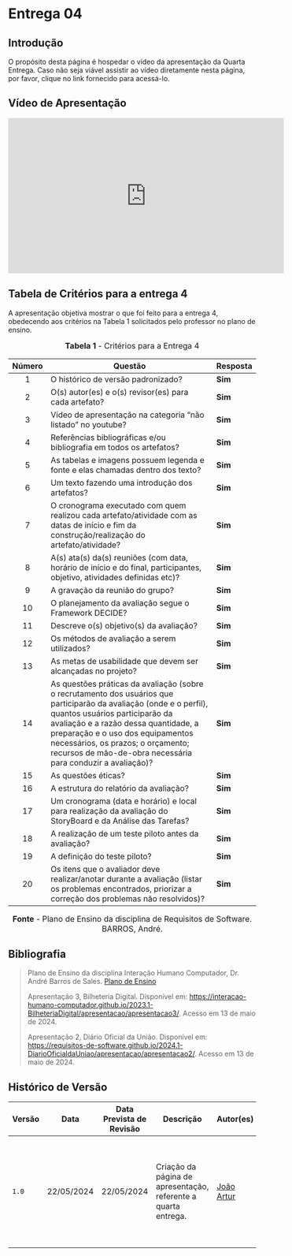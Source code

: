 # Entrega 04

## <a>Introdução</a>

O propósito desta página é hospedar o vídeo da apresentação da Quarta Entrega. Caso não seja viável assistir ao vídeo diretamente nesta página, por favor, clique no link fornecido para acessá-lo.

## <a>Vídeo de Apresentação</a>

<iframe width="560" height="315" src="https://www.youtube.com/embed/R72s7UKnuHc?si=EuLZIA2jV1kDGGyo" title="YouTube video player" frameborder="0" allow="accelerometer; autoplay; clipboard-write; encrypted-media; gyroscope; picture-in-picture; web-share" referrerpolicy="strict-origin-when-cross-origin" allowfullscreen></iframe>

## <a>Tabela de Critérios para a entrega 4</a>
A apresentação objetiva mostrar o que foi feito para a entrega 4, obedecendo aos critérios na Tabela 1 solicitados pelo professor no plano de ensino.

<font size="3"><p style="text-align: center"><b>Tabela 1</b> - Critérios para a Entrega 4</p></font>

| Número | Questão | Resposta |
|:---:|---|---|
|1|O histórico de versão padronizado? | **Sim**
|2|O(s) autor(es) e o(s) revisor(es) para cada artefato? | **Sim**
|3|Vídeo de apresentação na categoria “não listado” no youtube? | **Sim**
|4|Referências bibliográficas e/ou bibliografia em todos os artefatos? | **Sim**
|5|As tabelas e imagens possuem legenda e fonte e elas chamadas dentro dos texto? | **Sim**
|6|Um texto fazendo uma introdução dos artefatos? | **Sim**
|7|O cronograma executado com quem realizou cada artefato/atividade com as datas de início e fim da construção/realização do artefato/atividade? | **Sim**
|8|A(s) ata(s) da(s) reuniões (com data, horário de início e do final, participantes, objetivo, atividades definidas etc)? | **Sim**
|9|A gravação da reunião do grupo? | **Sim**
|10|O planejamento da avaliação segue o Framework DECIDE?  | **Sim**
|11|Descreve o(s) objetivo(s) da avaliação? | **Sim**
|12|Os métodos de avaliação a serem utilizados? | **Sim**
|13|As metas de usabilidade que devem ser alcançadas no projeto? | **Sim**
|14|As questões práticas da avaliação (sobre o recrutamento dos usuários que participarão da avaliação (onde e o perfil), quantos usuários participarão da avaliação e a razão dessa quantidade, a preparação e o uso dos equipamentos necessários, os prazos; o orçamento; recursos de mão-de-obra necessária para conduzir a avaliação)? | **Sim**
|15|As questões éticas?  | **Sim**
|16|A estrutura do relatório da avaliação? | **Sim**
|17| Um cronograma (data e horário) e local para realização da avaliação do StoryBoard e da Análise das Tarefas? | **Sim**
|18|A realização de um teste piloto antes da avaliação? | **Sim**
|19|A definição do teste piloto? | **Sim**
|20| Os itens que o avaliador deve realizar/anotar durante a avaliação (listar os problemas encontrados, priorizar a correção dos problemas não resolvidos)? | **Sim**

<font size="3"><p style="text-align: center"><b>Fonte</b> - Plano de Ensino da disciplina de Requisitos de Software. BARROS, André.</p></font>

## <a>Bibliografia</a>

> Plano de Ensino da disciplina Interação Humano Computador, Dr. André Barros de Sales. [Plano de Ensino](https://aprender3.unb.br/pluginfile.php/2843624/mod_resource/content/48/Plano_de_Ensino%20FIHC%20012024%20Turma%201.pdf)
> 
> Apresentação 3, Bilheteria Digital. Disponível em: <https://interacao-humano-computador.github.io/2023.1-BilheteriaDigital/apresentacao/apresentacao3/>. Acesso em 13 de maio de 2024.
>
> Apresentação 2, Diário Oficial da União. Disponível em: <https://requisitos-de-software.github.io/2024.1-DiarioOficialdaUniao/apresentacao/apresentacao2/>.  Acesso em 13 de maio de 2024.

## <a>Histórico de Versão</a>

| Versão | Data    | Data Prevista de Revisão  | Descrição      | Autor(es)   | Revisor(es)     |
| ------- | ------ | ------- | -------- | -------- | -------- |
| `1.0` | 22/05/2024 | 22/05/2024| Criação da página de apresentação, referente a quarta entrega. | [João Artur](https://github.com/joao-artl) |[Arthur Alves Melo](https://github.com/Arthrok), [Diego Sousa](https://github.com/DiegoSousaLeite), [Douglas Marinho](https://github.com/M4RINH0), [Eric Silveira](https://github.com/ericbky), [João Artur](https://github.com/joao-artl) e [Luiz Gustavo](https://github.com/LuizGust4vo)|